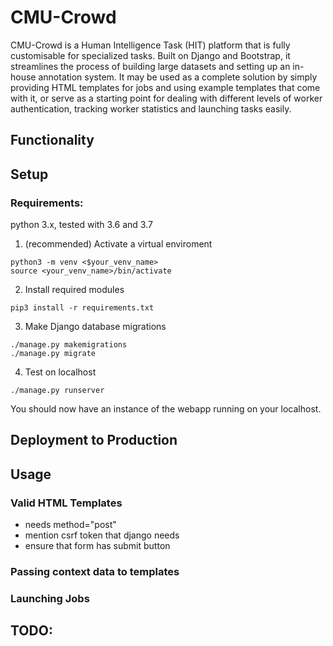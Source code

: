 # CMU-Crowd
CMU-Crowd is a Human Intelligence Task (HIT) platform that is fully customisable for specialized tasks. Built on Django and Bootstrap, it streamlines the process of building large datasets and setting up an in-house annotation system.
It may be used as a complete solution by simply providing HTML templates for jobs and using example templates that come with it, or serve as a starting point for dealing with different levels of worker authentication,
tracking worker statistics and launching tasks easily.

## Functionality





## Setup

### Requirements: 
python 3.x, tested with 3.6 and 3.7

1. (recommended) Activate a virtual enviroment 
```console
python3 -m venv <$your_venv_name>
source <your_venv_name>/bin/activate
```
2. Install required modules 
```console
pip3 install -r requirements.txt
```
3. Make Django database migrations
```console
./manage.py makemigrations
./manage.py migrate
```
4. Test on localhost 
```console
./manage.py runserver
```
You should now have an instance of the webapp running on your localhost.

## Deployment to Production


## Usage

### Valid HTML Templates
- needs method="post"
- mention csrf token that django needs
- ensure that form has submit button 


### Passing context data to templates

### Launching Jobs


## TODO:

